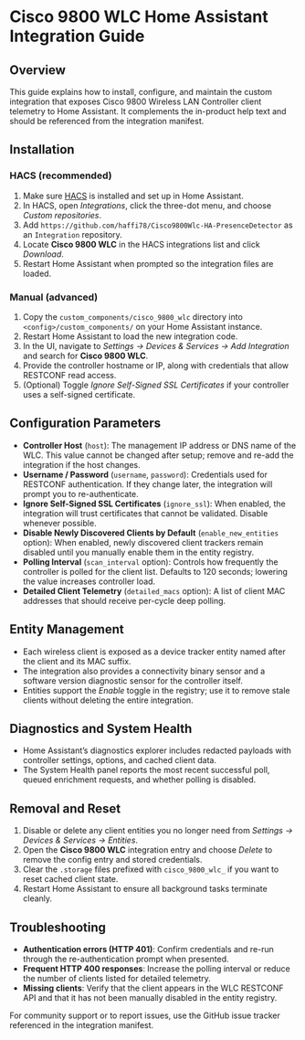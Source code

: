 # Cisco 9800 WLC Home Assistant Integration Guide

## Overview
This guide explains how to install, configure, and maintain the custom integration that exposes Cisco 9800 Wireless LAN Controller client telemetry to Home Assistant. It complements the in-product help text and should be referenced from the integration manifest.

## Installation

### HACS (recommended)
1. Make sure [HACS](https://hacs.xyz/) is installed and set up in Home Assistant.
2. In HACS, open *Integrations*, click the three-dot menu, and choose *Custom repositories*.
3. Add `https://github.com/haffi78/Cisco9800Wlc-HA-PresenceDetector` as an `Integration` repository.
4. Locate **Cisco 9800 WLC** in the HACS integrations list and click *Download*.
5. Restart Home Assistant when prompted so the integration files are loaded.

### Manual (advanced)
1. Copy the `custom_components/cisco_9800_wlc` directory into `<config>/custom_components/` on your Home Assistant instance.
2. Restart Home Assistant to load the new integration code.
3. In the UI, navigate to *Settings → Devices & Services → Add Integration* and search for **Cisco 9800 WLC**.
4. Provide the controller hostname or IP, along with credentials that allow RESTCONF read access.
5. (Optional) Toggle *Ignore Self-Signed SSL Certificates* if your controller uses a self-signed certificate.

## Configuration Parameters
- **Controller Host** (`host`): The management IP address or DNS name of the WLC. This value cannot be changed after setup; remove and re-add the integration if the host changes.
- **Username / Password** (`username`, `password`): Credentials used for RESTCONF authentication. If they change later, the integration will prompt you to re-authenticate.
- **Ignore Self-Signed SSL Certificates** (`ignore_ssl`): When enabled, the integration will trust certificates that cannot be validated. Disable whenever possible.
- **Disable Newly Discovered Clients by Default** (`enable_new_entities` option): When enabled, newly discovered client trackers remain disabled until you manually enable them in the entity registry.
- **Polling Interval** (`scan_interval` option): Controls how frequently the controller is polled for the client list. Defaults to 120 seconds; lowering the value increases controller load.
- **Detailed Client Telemetry** (`detailed_macs` option): A list of client MAC addresses that should receive per-cycle deep polling.

## Entity Management
- Each wireless client is exposed as a device tracker entity named after the client and its MAC suffix.
- The integration also provides a connectivity binary sensor and a software version diagnostic sensor for the controller itself.
- Entities support the *Enable* toggle in the registry; use it to remove stale clients without deleting the entire integration.

## Diagnostics and System Health
- Home Assistant’s diagnostics explorer includes redacted payloads with controller settings, options, and cached client data.
- The System Health panel reports the most recent successful poll, queued enrichment requests, and whether polling is disabled.

## Removal and Reset
1. Disable or delete any client entities you no longer need from *Settings → Devices & Services → Entities*.
2. Open the **Cisco 9800 WLC** integration entry and choose *Delete* to remove the config entry and stored credentials.
3. Clear the `.storage` files prefixed with `cisco_9800_wlc_` if you want to reset cached client state.
4. Restart Home Assistant to ensure all background tasks terminate cleanly.

## Troubleshooting
- **Authentication errors (HTTP 401)**: Confirm credentials and re-run through the re-authentication prompt when presented.
- **Frequent HTTP 400 responses**: Increase the polling interval or reduce the number of clients listed for detailed telemetry.
- **Missing clients**: Verify that the client appears in the WLC RESTCONF API and that it has not been manually disabled in the entity registry.

For community support or to report issues, use the GitHub issue tracker referenced in the integration manifest.
